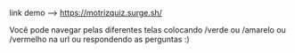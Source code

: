 link demo  --> https://motrizquiz.surge.sh/

Você pode navegar pelas diferentes telas colocando /verde ou /amarelo ou /vermelho na url ou respondendo as perguntas :)
